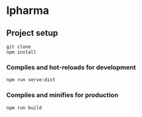# Ipharma
## Project setup
```
git clone
npm install
```

### Compiles and hot-reloads for development
```
npm run serve:dist
```

### Compiles and minifies for production
```
npm run build
```
